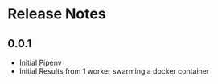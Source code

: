 # Release Notes

## 0.0.1

- Initial Pipenv
- Initial Results from 1 worker swarming a docker container
